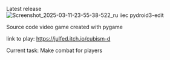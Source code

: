 Latest release
![Screenshot_2025-03-11-23-55-38-522_ru iiec pydroid3-edit](https://github.com/user-attachments/assets/88cdfa7d-c8b3-440f-a1ea-f626b2e30a20)

Source code video game created with pygame

link to play:
https://julfed.itch.io/cubism-d

Current task:
Make combat for players

